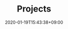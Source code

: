 ---
title: "Projects" # For SEO
date: 2020-01-19T15:43:38+09:00
description: My portfolio, repos, works overview page # For SEO
menu: main
weight: 4
---